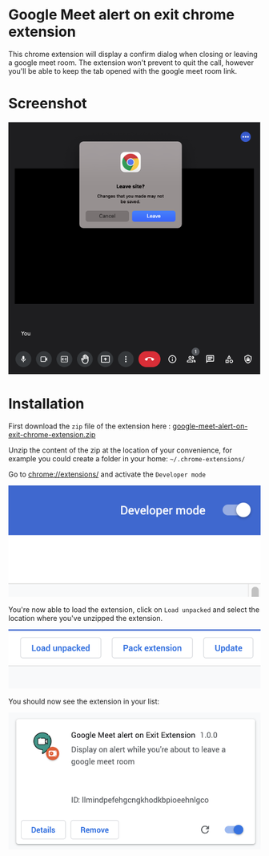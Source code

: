 # Google Meet alert on exit chrome extension

This chrome extension will display a confirm dialog when closing or leaving a google meet room. The extension won't prevent to quit the call, however you'll be able to keep the tab opened with the google meet room link.


# Screenshot

![extension screenshot](./docs/media/extension-screenshot.png)


# Installation

First download the `zip` file of the extension here : [google-meet-alert-on-exit-chrome-extension.zip](https://codeload.github.com/florianpasteur/google-meet-alert-on-exit-chrome-extension/zip/refs/heads/master)

Unzip the content of the zip at the location of your convenience, for example you could create a folder in your home: `~/.chrome-extensions/` 

Go to [chrome://extensions/](chrome://extensions/) and activate the `Developer mode`

![Developer Mode button](./docs/media/developer-mode.png)

You're now able to load the extension, click on `Load unpacked` and select the location where you've unzipped the extension.

![Load unpacked button](./docs/media/load-extension-options.png)

You should now see the extension in your list:


![Extension preview in list](./docs/media/extension-preview-list.png)
